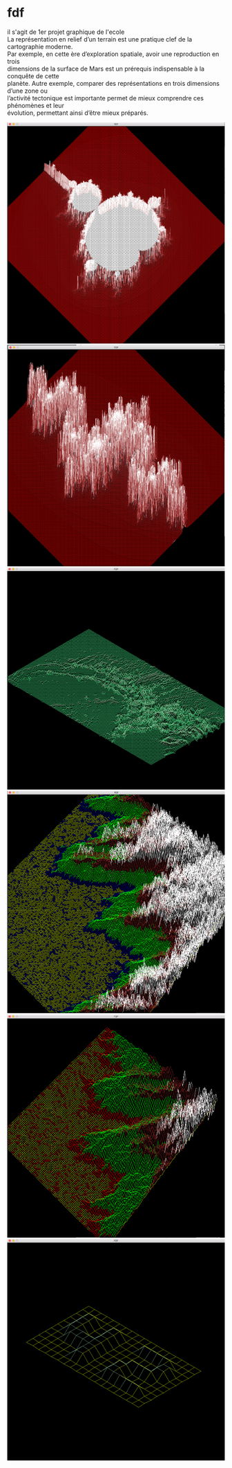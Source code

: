 # fdf
il s'agit de 1er projet graphique de l'ecole <br/>
La représentation en relief d’un terrain est une pratique clef de la cartographie moderne. <br/>
Par exemple, en cette ère d’exploration spatiale, avoir une reproduction en trois<br/>
dimensions de la surface de Mars est un prérequis indispensable à la conquête de cette<br/>
planète. Autre exemple, comparer des représentations en trois dimensions d’une zone ou<br/>
l’activité tectonique est importante permet de mieux comprendre ces phénomènes et leur<br/>
évolution, permettant ainsi d’être mieux préparés.<br/>

![](Screenshot/img00.png)
![](Screenshot/img01.png)
![](Screenshot/img02.png)
![](Screenshot/img03.png)
![](Screenshot/img04.png)
![](Screenshot/img05.png)
